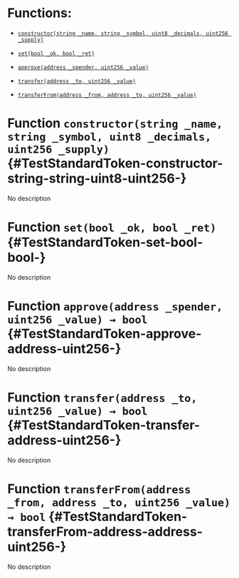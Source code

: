 # Functions:

- [`constructor(string _name, string _symbol, uint8 _decimals, uint256 _supply)`](#TestStandardToken-constructor-string-string-uint8-uint256-)

- [`set(bool _ok, bool _ret)`](#TestStandardToken-set-bool-bool-)

- [`approve(address _spender, uint256 _value)`](#TestStandardToken-approve-address-uint256-)

- [`transfer(address _to, uint256 _value)`](#TestStandardToken-transfer-address-uint256-)

- [`transferFrom(address _from, address _to, uint256 _value)`](#TestStandardToken-transferFrom-address-address-uint256-)

# Function `constructor(string _name, string _symbol, uint8 _decimals, uint256 _supply)` {#TestStandardToken-constructor-string-string-uint8-uint256-}

No description

# Function `set(bool _ok, bool _ret)` {#TestStandardToken-set-bool-bool-}

No description

# Function `approve(address _spender, uint256 _value) → bool` {#TestStandardToken-approve-address-uint256-}

No description

# Function `transfer(address _to, uint256 _value) → bool` {#TestStandardToken-transfer-address-uint256-}

No description

# Function `transferFrom(address _from, address _to, uint256 _value) → bool` {#TestStandardToken-transferFrom-address-address-uint256-}

No description
